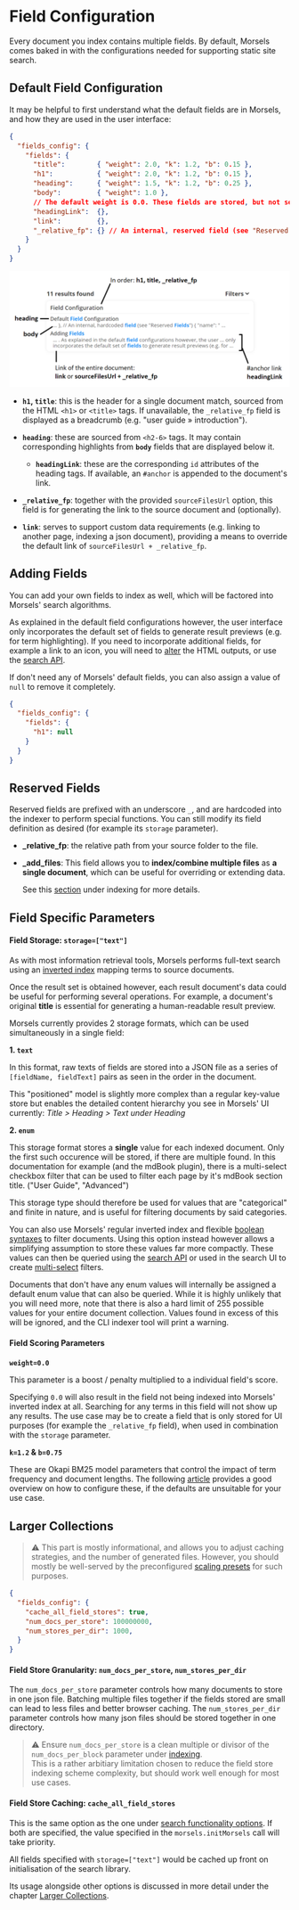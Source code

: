 # Field Configuration

Every document you index contains multiple fields. By default, Morsels comes baked in with the configurations needed for supporting static site search.

## Default Field Configuration

It may be helpful to first understand what the default fields are in Morsels, and how they are used in the user interface:

```json
{
  "fields_config": {
    "fields": {
      "title":        { "weight": 2.0, "k": 1.2, "b": 0.15 },
      "h1":           { "weight": 2.0, "k": 1.2, "b": 0.15 },
      "heading":      { "weight": 1.5, "k": 1.2, "b": 0.25 },
      "body":         { "weight": 1.0 },
      // The default weight is 0.0. These fields are stored, but not searchable.
      "headingLink":  {},
      "link":         {},
      "_relative_fp": {} // An internal, reserved field (see "Reserved Fields")
    }
  }
}
```


<img alt="annotation for fields" src="../images/fields_annotated.png" />

- **`h1`, `title`**: this is the header for a single document match, sourced from the HTML `<h1>` or `<title>` tags. If unavailable, the `_relative_fp` field is displayed as a breadcrumb (e.g. "user guide » introduction").

- **`heading`**: these are sourced from `<h2-6>` tags. It may contain corresponding highlights from **`body`** fields that are displayed below it.

  - **`headingLink`**: these are the corresponding `id` attributes of the heading tags. If available, an `#anchor` is appended to the document's link.

- **`_relative_fp`**: together with the provided `sourceFilesUrl` option, this field is for generating the link to the source document and (optionally).

- **`link`**: serves to support custom data requirements (e.g. linking to another page, indexing a json document), providing a means to override the default link of `sourceFilesUrl + _relative_fp`.

## Adding Fields

You can add your own fields to index as well, which will be factored into Morsels' search algorithms.

As explained in the default field configurations however, the user interface only incorporates the default set of fields to generate result previews (e.g. for term highlighting). If you need to incorporate additional fields, for example a link to an icon, you will need to [alter](../search_configuration_renderers.md#rendering-search-results) the HTML outputs, or use the [search API](../search_api.md).

If don't need any of Morsels' default fields, you can also assign a value of `null` to remove it completely.

```json
{
  "fields_config": {
    "fields": {
      "h1": null
    }
  }
}
```

## Reserved Fields

Reserved fields are prefixed with an underscore `_`, and are hardcoded into the indexer to perform special functions. You can still modify its field definition as desired (for example its `storage` parameter).

- **_relative_fp**: the relative path from your source folder to the file.

- **_add_files**: This field allows you to **index/combine multiple files** as **a single document**, which can be useful for overriding or extending data.

  See this [section](./indexing.md#indexing-multiple-files-under-one-document) under indexing for more details.

## Field Specific Parameters

#### Field Storage: **`storage=["text"]`**

As with most information retrieval tools, Morsels performs full-text search using an [inverted index](https://en.wikipedia.org/wiki/Inverted_index) mapping terms to source documents.

Once the result set is obtained however, each result document's data could be useful for performing several operations. For example, a document's original **title** is essential for generating a human-readable result preview.

Morsels currently provides 2 storage formats, which can be used simultaneously in a single field:

**1. `text`**

In this format, raw texts of fields are stored into a JSON file as a series of `[fieldName, fieldText]` pairs as seen in the order in the document.

This "positioned" model is slightly more complex than a regular key-value store but enables the detailed content hierarchy you see in Morsels' UI currently: *Title > Heading > Text under Heading*

**2. `enum`**

This storage format stores a **single** value for each indexed document. Only the first such occurence will be stored, if there are multiple found. In this documentation for example (and the mdBook plugin), there is a multi-select checkbox filter that can be used to filter each page by it's mdBook section title. ("User Guide", "Advanced")

This storage type should therefore be used for values that are "categorical" and finite in nature, and is useful for filtering documents by said categories.

You can also use Morsels' regular inverted index and flexible [boolean syntaxes](../search_features.md) to filter documents. Using this option instead however allows a simplifying assumption to store these values far more compactly. These values can then be queried using the [search API](../search_api.md#filtering-enum-values) or used in the search UI to create [multi-select](../search_configuration.md#general-options) filters.

 Documents that don't have any enum values will internally be assigned a default enum value that can also be queried. While it is highly unlikely that you will need more, note that there is also a hard limit of 255 possible values for your entire document collection. Values found in excess of this will be ignored, and the CLI indexer tool will print a warning.

#### Field Scoring Parameters

**`weight=0.0`**

This parameter is a boost / penalty multiplied to a individual field's score.

Specifying `0.0` will also result in the field not being indexed into Morsels' inverted index at all. Searching for any terms in this field will not show up any results. The use case may be to create a field that is only stored for UI purposes (for example the `_relative_fp` field), when used in combination with the `storage` parameter.

**`k=1.2` & `b=0.75`**

These are Okapi BM25 model parameters that control the impact of term frequency and document lengths. The following [article](https://www.elastic.co/guide/en/elasticsearch/guide/current/pluggable-similarites.html#bm25-tunability) provides a good overview on how to configure these, if the defaults are unsuitable for your use case.


## Larger Collections

> ⚠️ This part is mostly informational, and allows you to adjust caching strategies, and the number of generated files. However, you should mostly be well-served by the preconfigured [scaling presets](./larger_collections.md) for such purposes.

```json
{
  "fields_config": {
    "cache_all_field_stores": true,
    "num_docs_per_store": 100000000,
    "num_stores_per_dir": 1000,
  }
}
```

#### Field Store Granularity: **`num_docs_per_store`, `num_stores_per_dir`**

The `num_docs_per_store` parameter controls how many documents to store in one json file. Batching multiple files together if the fields stored are small can lead to less files and better browser caching. The `num_stores_per_dir` parameter controls how many json files should be stored together in one directory.

> ⚠️ Ensure `num_docs_per_store` is a clean multiple or divisor of the `num_docs_per_block` parameter under [indexing](./indexing.md).<br>
> This is a rather arbitiary limitation chosen to reduce the field store indexing scheme complexity,
> but should work well enough for most use cases.

#### Field Store Caching: **`cache_all_field_stores`**

This is the same option as the one under [search functionality options](../search_configuration.md#search-functionality-options).
If both are specified, the value specified in the `morsels.initMorsels` call will take priority.

All fields specified with `storage=["text"]` would be cached up front on initialisation of the search library.

Its usage alongside other options is discussed in more detail under the chapter [Larger Collections](larger_collections.md).
